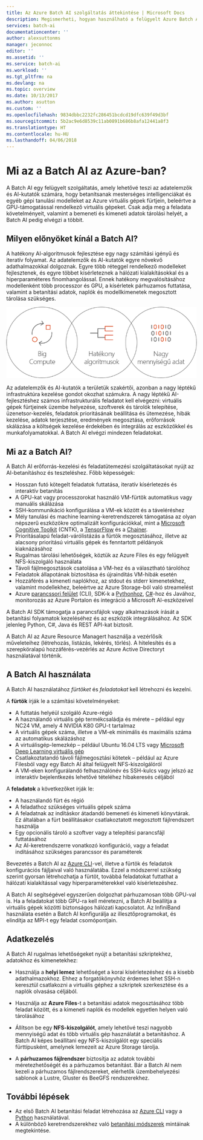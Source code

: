 ```yaml
---
title: Az Azure Batch AI szolgáltatás áttekintése | Microsoft Docs
description: Megismerheti, hogyan használható a felügyelt Azure Batch AI szolgáltatás mesterséges intelligenciák (AI) és egyéb gépi tanulási modellek tanításához GPU-k és processzorok fürtjein.
services: batch-ai
documentationcenter: ''
author: alexsuttonms
manager: jeconnoc
editor: ''
ms.assetid: ''
ms.service: batch-ai
ms.workload: ''
ms.tgt_pltfrm: na
ms.devlang: na
ms.topic: overview
ms.date: 10/13/2017
ms.author: asutton
ms.custom: ''
ms.openlocfilehash: 9834dbbc2232fc286451bcdcd19dfc639f49d3bf
ms.sourcegitcommit: 5b2ac9e6d8539c11ab0891b686b8afa12441a8f3
ms.translationtype: HT
ms.contentlocale: hu-HU
ms.lasthandoff: 04/06/2018
---
```

# <a name="what-is-batch-ai-in-azure"></a>Mi az a Batch AI az Azure-ban?
A Batch AI egy felügyelt szolgáltatás, amely lehetővé teszi az adatelemzők és AI-kutatók számára, hogy betanítsanak mesterséges intelligenciákat és egyéb gépi tanulási modelleket az Azure virtuális gépek fürtjein, beleértve a GPU-támogatással rendelkező virtuális gépeket. Csak adja meg a feladata követelményeit, valamint a bemeneti és kimeneti adatok tárolási helyét, a Batch AI pedig elvégzi a többit.  
 
## <a name="why-batch-ai"></a>Milyen előnyöket kínál a Batch AI? 
A hatékony AI-algoritmusok fejlesztése egy nagy számítási igényű és iteratív folyamat. Az adatelemzők és AI-kutatók egyre növekvő adathalmazokkal dolgoznak. Egyre több réteggel rendelkező modelleket fejlesztenek, és egyre többet kísérleteznek a hálózati kialakításokkal és a hiperparaméteres finomhangolással. Ennek hatékony megvalósításához modellenként több processzor és GPU, a kísérletek párhuzamos futtatása, valamint a betanítási adatok, naplók és modellkimenetek megosztott tárolása szükséges.   
 
![Batch AI-folyamat](media/overview/batchai-context.png)

Az adatelemzők és AI-kutatók a területük szakértői, azonban a nagy léptékű infrastruktúra kezelése gondot okozhat számukra. A nagy léptékű AI-fejlesztéshez számos infrastrukturális feladatot kell elvégezni: virtuális gépek fürtjeinek üzembe helyezése, szoftverek és tárolók telepítése, üzenetsor-kezelés, feladatok prioritásának beállítása és ütemezése, hibák kezelése, adatok terjesztése, eredmények megosztása, erőforrások skálázása a költségek kezelése érdekében és integrálás az eszközökkel és munkafolyamatokkal. A Batch AI elvégzi mindezen feladatokat. 
 
## <a name="what-is-batch-ai"></a>Mi az a Batch AI? 

A Batch AI erőforrás-kezelési és feladatütemezési szolgáltatásokat nyújt az AI-betanításhoz és teszteléshez. Főbb képességek: 

* Hosszan futó kötegelt feladatok futtatása, iteratív kísérletezés és interaktív betanítás 
* A GPU-kat vagy processzorokat használó VM-fürtök automatikus vagy manuális skálázása 
* SSH-kommunikáció konfigurálása a VM-ek között és a táveléréshez 
* Mély tanulási és machine learning-keretrendszerek támogatása az olyan népszerű eszközökre optimalizált konfigurációkkal, mint a [Microsoft Cognitive Toolkit](https://github.com/Microsoft/CNTK) (CNTK), a [TensorFlow](https://www.tensorflow.org/) és a [Chainer](https://chainer.org/). 
* Prioritásalapú feladat-várólistázás a fürtök megosztásához, illetve az alacsony prioritású virtuális gépek és fenntartott példányok kiaknázásához  
* Rugalmas tárolási lehetőségek, köztük az Azure Files és egy felügyelt NFS-kiszolgáló használata 
* Távoli fájlmegosztások csatolása a VM-hez és a választható tárolóhoz 
* Feladatok állapotának biztosítása és újraindítás VM-hibák esetén 
* Hozzáférés a kimeneti naplókhoz, az stdout és stderr kimenetekhez, valamint modellekhez, beleértve az Azure Storage-ból való streamelést 
* Azure [parancssori felület](/cli/azure) (CLI), SDK-k a [Pythonhoz](https://github.com/Azure/azure-sdk-for-python), [C#](https://www.nuget.org/packages/Microsoft.Azure.Management.BatchAI/1.0.0-preview)-hoz és Javához, monitorozás az Azure Portalon és integráció a Microsoft AI-eszközeivel 

A Batch AI SDK támogatja a parancsfájlok vagy alkalmazások írását a betanítási folyamatok kezeléséhez és az eszközök integrálásához. Az SDK jelenleg Python, C#, Java és REST API-kat biztosít.  
 

A Batch AI az Azure Resource Managert használja a vezérlősík műveleteihez (létrehozás, listázás, lekérés, törlés). A hitelesítés és a szerepköralapú hozzáférés-vezérlés az Azure Active Directoryt használatával történik.  
 
## <a name="how-to-use-batch-ai"></a>A Batch AI használata 

A Batch AI használatához *fürtöket* és *feladatokat* kell létrehozni és kezelni. 

 
A **fürtök** írják le a számítási követelményeket: 
* A futtatás helyéül szolgáló Azure-régió 
* A használandó virtuális gép termékcsaládja és mérete – például egy NC24 VM, amely 4 NVIDIA K80 GPU-t tartalmaz 
* A virtuális gépek száma, illetve a VM-ek minimális és maximális száma az automatikus skálázáshoz 
* A virtuálisgép-lemezkép – például Ubuntu 16.04 LTS vagy [Microsoft Deep Learning virtuális gép](https://azuremarketplace.microsoft.com/marketplace/apps/microsoft-ads.dsvm-deep-learning)
* Csatlakoztatandó távoli fájlmegosztási kötetek – például az Azure Filesból vagy egy Batch AI által felügyelt NFS-kiszolgálóról 
* A VM-eken konfigurálandó felhasználónév és SSH-kulcs vagy jelszó az interaktív bejelentkezés lehetővé tételéhez hibakeresés céljából  
 

A **feladatok** a következőket írják le: 
* A használandó fürt és régió 
* A feladathoz szükséges virtuális gépek száma 
* A feladatnak az indításkor átadandó bemeneti és kimeneti könyvtárak. Ez általában a fürt beállításakor csatlakoztatott megosztott fájlrendszert használja 
* Egy opcionális tároló a szoftver vagy a telepítési parancsfájl futtatásához 
* Az AI-keretrendszerre vonatkozó konfiguráció, vagy a feladat indításához szükséges parancssor és paraméterek 
 

Bevezetés a Batch AI az [Azure CLI](/cli/azure)-vel, illetve a fürtök és feladatok konfigurációs fájljaival való használatába. Ezzel a módszerrel szükség szerint gyorsan létrehozhatja a fürtöt, továbbá feladatokat futtathat a hálózati kialakítással vagy hiperparaméterekkel való kísérletezéshez.  
 

A Batch AI segítségével egyszerűen dolgozhat párhuzamosan több GPU-val is. Ha a feladatokat több GPU-ra kell méretezni, a Batch AI beállítja a virtuális gépek közötti biztonságos hálózati kapcsolatot. Az InfiniBand használata esetén a Batch AI konfigurálja az illesztőprogramokat, és elindítja az MPI-t egy feladat csomópontjain.  

## <a name="data-management"></a>Adatkezelés
A Batch AI rugalmas lehetőségeket nyújt a betanítási szkriptekhez, adatokhoz és kimenetekhez:
  
* Használja a **helyi lemez** lehetőséget a korai kísérletezéshez és a kisebb adathalmazokhoz. Ehhez a forgatókönyvhöz érdemes lehet SSH-n keresztül csatlakozni a virtuális géphez a szkriptek szerkesztése és a naplók olvasása céljából. 

* Használja az **Azure Files**-t a betanítási adatok megosztásához több feladat között, és a kimeneti naplók és modellek egyetlen helyen való tárolásához 

* Állítson be egy **NFS-kiszolgálót**, amely lehetővé teszi nagyobb mennyiségű adat és több virtuális gép használatát a betanításhoz. A Batch AI képes beállítani egy NFS-kiszolgálót egy speciális fürttípusként, amelynek lemezeit az Azure Storage tárolja. 
 
* A **párhuzamos fájlrendszer** biztosítja az adatok további méretezhetőségét és a párhuzamos betanítást. Bár a Batch AI nem kezeli a párhuzamos fájlrendszereket, elérhetők üzembehelyezési sablonok a Lustre, Gluster és BeeGFS rendszerekhez.  

## <a name="next-steps"></a>További lépések

* Az első Batch AI betanítási feladat létrehozása az [Azure CLI](quickstart-cli.md) vagy a [Python](quickstart-python.md) használatával.
* A különböző keretrendszerekhez való [betanítási módszerek](https://github.com/Azure/BatchAI) mintáinak megtekintése.

